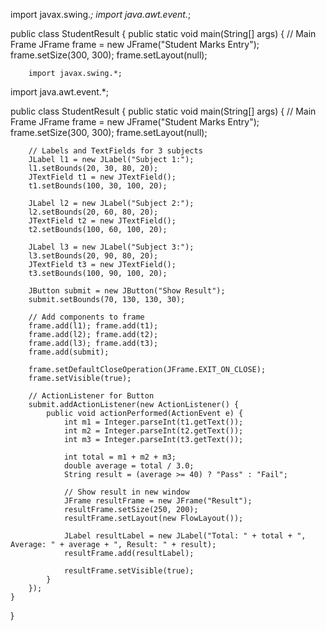 import javax.swing.*;
import java.awt.event.*;

public class StudentResult {
    public static void main(String[] args) {
        // Main Frame
        JFrame frame = new JFrame("Student Marks Entry");
        frame.setSize(300, 300);
        frame.setLayout(null);

        import javax.swing.*;
import java.awt.event.*;

public class StudentResult {
    public static void main(String[] args) {
        // Main Frame
        JFrame frame = new JFrame("Student Marks Entry");
        frame.setSize(300, 300);
        frame.setLayout(null);

        // Labels and TextFields for 3 subjects
        JLabel l1 = new JLabel("Subject 1:");
        l1.setBounds(20, 30, 80, 20);
        JTextField t1 = new JTextField();
        t1.setBounds(100, 30, 100, 20);

        JLabel l2 = new JLabel("Subject 2:");
        l2.setBounds(20, 60, 80, 20);
        JTextField t2 = new JTextField();
        t2.setBounds(100, 60, 100, 20);

        JLabel l3 = new JLabel("Subject 3:");
        l3.setBounds(20, 90, 80, 20);
        JTextField t3 = new JTextField();
        t3.setBounds(100, 90, 100, 20);

        JButton submit = new JButton("Show Result");
        submit.setBounds(70, 130, 130, 30);

        // Add components to frame
        frame.add(l1); frame.add(t1);
        frame.add(l2); frame.add(t2);
        frame.add(l3); frame.add(t3);
        frame.add(submit);

        frame.setDefaultCloseOperation(JFrame.EXIT_ON_CLOSE);
        frame.setVisible(true);

        // ActionListener for Button
        submit.addActionListener(new ActionListener() {
            public void actionPerformed(ActionEvent e) {
                int m1 = Integer.parseInt(t1.getText());
                int m2 = Integer.parseInt(t2.getText());
                int m3 = Integer.parseInt(t3.getText());

                int total = m1 + m2 + m3;
                double average = total / 3.0;
                String result = (average >= 40) ? "Pass" : "Fail";

                // Show result in new window
                JFrame resultFrame = new JFrame("Result");
                resultFrame.setSize(250, 200);
                resultFrame.setLayout(new FlowLayout());

                JLabel resultLabel = new JLabel("Total: " + total + ", Average: " + average + ", Result: " + result);
                resultFrame.add(resultLabel);

                resultFrame.setVisible(true);
            }
        });
    }
}

